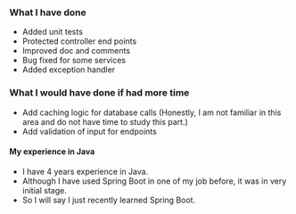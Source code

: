 ### What I have done
- Added unit tests
- Protected controller end points
- Improved doc and comments
- Bug fixed for some services
- Added exception handler

### What I would have done if had more time
- Add caching logic for database calls (Honestly, I am not familiar in this area and do not have time to study this part.)
- Add validation of input for endpoints

#### My experience in Java

- I have 4 years experience in Java.
- Although I have used Spring Boot in one of my job before, it was in very initial stage.
- So I will say I just recently learned Spring Boot.